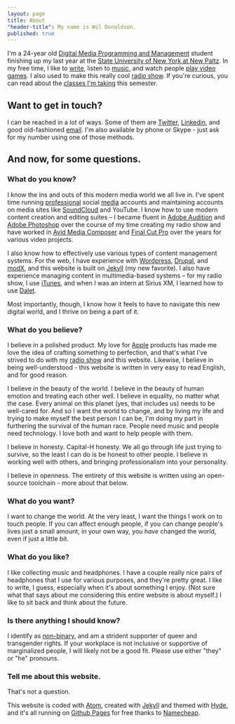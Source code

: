 ```yaml
---
layout: page
title: About
"header-title": My name is Wil Donaldson.
published: true
---
```


I'm a 24-year old [Digital Media Programming and Management](http://www.newpaltz.edu/ugc/las/comm_media/major_dmprog-mgmt.html) student finishing up my last year at the [State University of New York at New Paltz](http://newpaltz.edu/). In my free time, I like to [write](/posts/), listen to [music](http://last.fm/user/nukumi), and watch people [play video games](http://twitch.tv). I also used to make this really cool [radio show](http://drifts.fm/). If you're curious, you can read about the [classes I'm taking](/school/) this semester.

## Want to get in touch?
I can be reached in a lot of ways. Some of them are [Twitter](https://twitter.com/wonaldson), [Linkedin](https://linkedin.com/wonaldson), and good old-fashioned [email](mailto:wil@wildonaldson.me). I'm also available by phone or Skype - just ask for my number using one of those methods.

## And now, for some questions.

### What do you know?

I know the ins and outs of this modern media world we all live in. I've spent time running [professional](https://twitter.com/driftsfm) social [media](https://facebook.com/driftsfm) accounts and maintaining accounts on media sites like [SoundCloud](http://soundcloud.com/drifts) and YouTube. I know how to use modern content creation and editing suites – I became fluent in [Adobe Audition](http://www.adobe.com/products/audition.html) and [Adobe Photoshop](http://www.adobe.com/products/photoshop.html) over the course of my time creating my radio show and have worked in [Avid Media Composer](http://www.avid.com/en/media-composer) and [Final Cut Pro](http://www.apple.com/final-cut-pro/) over the years for various video projects.

I also know how to effectively use various types of content management systems. For the web, I have experience with [Wordpress](http://wordpress.org), [Drupal](http://drupal.org), and [modX](http://modx.com), and this website is built on [Jekyll](http://jekyllrb.org) (my new favorite). I also have experience managing content in multimedia-based systems – for my radio show, I use [iTunes](http://apple.com/itunes), and when I was an intern at Sirius XM, I learned how to use [Dalet](http://www.dalet.com).

Most importantly, though, I know how it feels to have to navigate this new digital world, and I thrive on being a part of it.

### What do you believe?

I believe in a polished product. My love for [Apple](http://apple.com/) products has made me love the idea of crafting something to perfection, and that's what I've strived to do with my [radio show](http://drifts.fm) and this website. Likewise, I believe in being well-understood - this website is written in very easy to read English, and for good reason.

I believe in the beauty of the world. I believe in the beauty of human emotion and treating each other well. I believe in equality, no matter what the case. Every animal on this planet (yes, that includes us) needs to be well-cared for. And so I want the world to change, and by living my life and trying to make myself the best person I can be, I'm doing my part in furthering the survival of the human race. People need music and people need technology. I love both and want to help people with them.

I believe in honesty. Capital-H honesty. We all go through life just trying to survive, so the least I can do is be honest to other people. I believe in working well with others, and bringing professionalism into your personality.

I believe in openness. The entirety of this website is written using an open-source toolchain - more about that below.

### What do you want?

I want to change the world. At the very least, I want the things I work on to touch people. If you can affect enough people, if you can change people's lives just a small amount, in your own way, you *have* changed the world, even if just a little bit.

### What do you like?

I like collecting music and headphones. I have a couple really nice pairs of headphones that I use for various purposes, and they're pretty great. I like to write, I guess, especially when it's about something I enjoy. (Not sure what that says about me considering this entire website is about myself.) I like to sit back and think about the future.

### Is there anything I should know?

I identify as [non-binary](https://en.wikipedia.org/wiki/Genderqueer), and am a strident supporter of queer and transgender rights. If your workplace is not inclusive or supportive of marginalized people, I will likely not be a good fit. Please use either "they" or "he" pronouns.

### Tell me about this website.
That's not a question.

This website is coded with [Atom](http://www.atom.io), created with [Jekyll](http://jekyllrb.com) and themed with [Hyde](http://hyde.getpoole.com), and it's all running on [Github Pages](https://pages.github.com) for free thanks to [Namecheap](http://nc.me).
